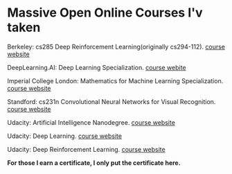 # Massive Open Online Courses I'v taken

Berkeley: cs285 Deep Reinforcement Learning(originally cs294-112). [course website](http://rail.eecs.berkeley.edu/deeprlcourse-fa18/)

DeepLearning.AI: Deep Learning Specialization. [course webite](https://www.coursera.org/specializations/deep-learning?)

Imperial College London: Mathematics for Machine Learning Specialization. [course website]()

Standford: cs231n Convolutional Neural Networks for Visual Recognition. [course website](http://cs231n.github.io)

Udacity: Artificial Intelligence Nanodegree. [course website](https://classroom.udacity.com/nanodegrees/nd889/dashboard/overview)

Udacity: Deep Learning. [course website](https://www.udacity.com/course/deep-learning-nanodegree--nd101)

Udacity: Deep Reinforcement Learning. [course website](https://www.udacity.com/course/deep-reinforcement-learning-nanodegree--nd893)

**For those I earn a certificate, I only put the certificate here.**